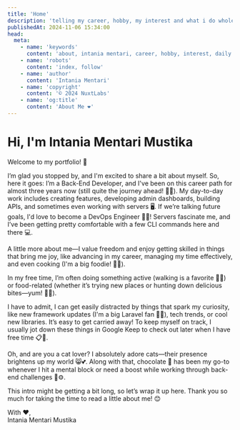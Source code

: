 ```yaml
---
title: 'Home'
description: 'telling my career, hobby, my interest and what i do whole my day'
publishedAt: 2024-11-06 15:34:00
head:
  meta:
    - name: 'keywords'
      content: 'about, intania mentari, career, hobby, interest, daily'
    - name: 'robots'
      content: 'index, follow'
    - name: 'author'
      content: 'Intania Mentari'
    - name: 'copyright'
      content: '© 2024 NuxtLabs'
    - name: 'og:title'
      content: 'About Me ❤️'
---
```


# Hi, I'm Intania Mentari Mustika

Welcome to my portfolio! 🎉

I’m glad you stopped by, and I'm excited to share a bit about myself. So, here it goes: I’m a Back-End Developer, and I've been on this career path for almost three years now (still quite the journey ahead! 💪🚀). My day-to-day work includes creating features, developing admin dashboards, building APIs, and sometimes even working with servers 🖥️. If we’re talking future goals, I'd love to become a DevOps Engineer 👩‍💻! Servers fascinate me, and I’ve been getting pretty comfortable with a few CLI commands here and there 💻.

A little more about me—I value freedom and enjoy getting skilled in things that bring me joy, like advancing in my career, managing my time effectively, and even cooking (I'm a big foodie! 🍲🍰).

In my free time, I’m often doing something active (walking is a favorite 👟🌞) or food-related (whether it’s trying new places or hunting down delicious bites—yum! 🍜🫰).

I have to admit, I can get easily distracted by things that spark my curiosity, like new framework updates (I'm a big Laravel fan 🤘✨), tech trends, or cool new libraries. It’s easy to get carried away! To keep myself on track, I usually jot down these things in Google Keep to check out later when I have free time 📋📝.

Oh, and are you a cat lover? I absolutely adore cats—their presence brightens up my world 😸💕. Along with that, chocolate 🍫 has been my go-to whenever I hit a mental block or need a boost while working through back-end challenges 🧩⚙️.

This intro might be getting a bit long, so let’s wrap it up here. Thank you so much for taking the time to read a little about me! 😊

With ❤️,  
Intania Mentari Mustika